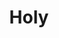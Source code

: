 ---
pid: CH91
title: Holy
location_transcription: North Phila
zipcode: 
outside_phl: 
neighborhood: 
age: 
age_range: 
instagram: 
image_file_name: CH_91.jpg
proposal_transcription: cross and dove
topic: Religion
topic_summary: '0'
type: Other No Form
keywords_other: 
credit: 
image_labels: 
twitter: 
facebook: 
permalink: "/monuments/ch91/"
layout: item-page
---